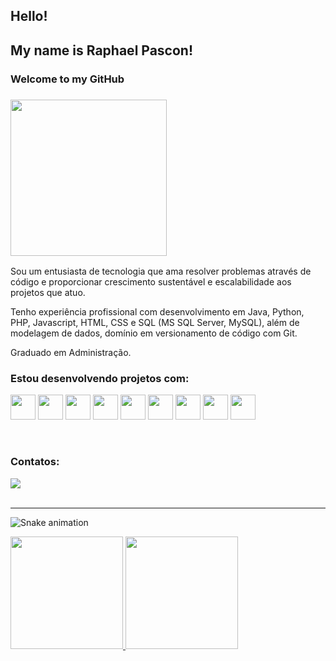   
## Hello!

## My name is Raphael Pascon!  

### Welcome to my GitHub 

 ### <img src="https://media4.giphy.com/media/j6ZReIODqJXh5sPLVq/giphy.gif?cid=790b7611e2b948a7d9a4d9c2f4c25bdd21141273e0a0e530&rid=giphy.gif&ct=g" width="250" height="250"/>

  



Sou um entusiasta de tecnologia que ama resolver problemas através de código e proporcionar crescimento sustentável e escalabilidade aos projetos que atuo.

Tenho experiência profissional com desenvolvimento em Java, Python, PHP, Javascript, HTML, CSS e SQL (MS SQL Server, MySQL), além de modelagem de dados, domínio em versionamento de código com Git.

Graduado em Administração.

### Estou desenvolvendo projetos com:

<img src="https://cdn.jsdelivr.net/gh/devicons/devicon/icons/javascript/javascript-original.svg" width="40" height="40"/>   <img src="https://cdn.jsdelivr.net/gh/devicons/devicon/icons/html5/html5-original.svg" width="40" height="40"/>  <img src="https://cdn.jsdelivr.net/gh/devicons/devicon/icons/css3/css3-original.svg" width="40" height="40"/>  <img src="https://cdn.jsdelivr.net/gh/devicons/devicon/icons/kotlin/kotlin-original.svg" width="40" height="40"/> <img src="https://cdn.jsdelivr.net/gh/devicons/devicon/icons/java/java-original.svg" width="40" height="40"/>   <img src="https://cdn.jsdelivr.net/gh/devicons/devicon/icons/linux/linux-original.svg" width="40" height="40"/>  <img src="https://cdn.jsdelivr.net/gh/devicons/devicon/icons/mysql/mysql-original-wordmark.svg" width="40" height="40"/>    <img src="https://cdn.jsdelivr.net/gh/devicons/devicon/icons/php/php-original.svg" width="40" height="40"/>   <img src="https://cdn.jsdelivr.net/gh/devicons/devicon/icons/spring/spring-original-wordmark.svg" width="40" height="40"/>    
                                                                                                             
<br/>

### Contatos:
<div>
<a href="https://www.linkedin.com/in/raphael-almeida-pascon-677b7786/" target="_blank"><img src="https://img.shields.io/badge/-LinkedIn-%230077B5?style=for-the-badge&logo=linkedin&logoColor=white" target="_blank"></a>   
</div>
<br/>
<hr/>
  
  ![Snake animation](https://github.com/baconzin/baconzin/blob/output/github-contribution-grid-snake.svg)
<div>
<a href="https://github.com/baconzin">

<img height="180em" src="https://github-readme-stats.vercel.app/api/top-langs/?username=baconzin&layout=compact&langs_count=7&theme=algolia"/>

<img height="180em" src="https://github-readme-stats.vercel.app/api?username=baconzin&show_icons=true&theme=algolia&count_private=true"/>
</div>

</div>
